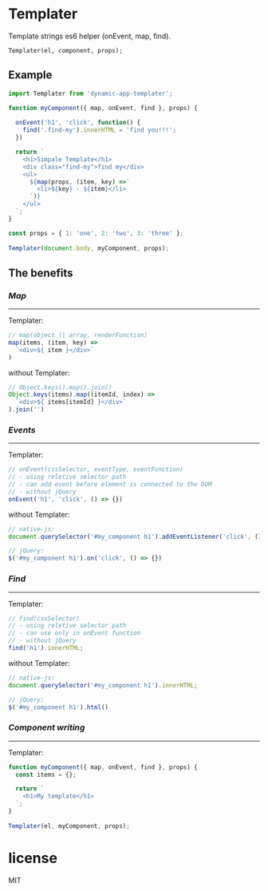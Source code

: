 # Templater

Template strings es6 helper (onEvent, map, find).

	Templater(el, component, props);


## Example
```js
import Templater from 'dynamic-app-templater';

function myComponent({ map, onEvent, find }, props) {
  
  onEvent('h1', 'click', function() {
    find('.find-my').innerHTML = 'find you!!!';
  })

  return `
    <h1>Simpale Template</h1>
    <div class="find-my">find my</div>
    <ul>
      ${map(props, (item, key) =>`
        <li>${key} - ${item}</li>
      `)}
    </ul>
  `;
}

const props = { 1: 'one', 2: 'two', 3: 'three' };
  
Templater(document.body, myComponent, props);
```

## The benefits
### ***Map***
-----
Templater: 
```js
// map(object || array, renderFunction)
map(items, (item, key) =>
  `<div>${ item }</div>`
)
```
without Templater:
```js
// Object.keys().map().join()
Object.keys(items).map((itemId, index) => 
  `<div>${ items[itemId] }</div>`
).join('')
```

### ***Events***
-----
Templater: 
```js
// onEvent(cssSelector, eventType, eventFunction)
// - using reletive selector path
// - can add event before element is connected to the DOM
// - without jQuery
onEvent('h1', 'click', () => {})
```
without Templater:
```js
// native-js:
document.querySelector('#my_component h1').addEventListener('click', () => {})

// jQuery:
$('#my_component h1').on('click', () => {})
```

### ***Find***
-----
Templater: 
```js
// find(cssSelector)
// - using reletive selector path
// - can use only in onEvent function
// - without jQuery
find('h1').innerHTML;
```
without Templater:
```js
// native-js:
document.querySelector('#my_component h1').innerHTML;

// jQuery:
$('#my_component h1').html()
```

### ***Component writing***
-----
Templater: 
```js
function myComponent({ map, onEvent, find }, props) {
  const items = {};

  return `
    <h1>My template</h1>
  `;
}
  
Templater(el, myComponent, props);
```
# license
MIT
